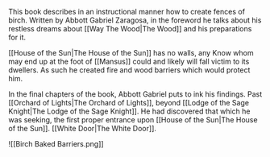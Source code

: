 This book describes in an instructional manner how to create fences of birch. Written by Abbott Gabriel Zaragosa, in the foreword he talks about his restless dreams about [[Way The Wood|The Wood]] and his preparations for it.

[[House of the Sun|The House of the Sun]] has no walls, any Know whom may end up at the foot of [[Mansus]] could and likely will fall victim to its dwellers. As such he created fire and wood barriers which would protect him.

In the final chapters of the book, Abbott Gabriel puts to ink his findings. Past [[Orchard of Lights|The Orchard of Lights]], beyond [[Lodge of the Sage Knight|The Lodge of the Sage Knight]]. He had discovered that which he was seeking, the first proper entrance upon [[House of the Sun|The House of the Sun]]. [[White Door|The White Door]].

![[Birch Baked Barriers.png]]
